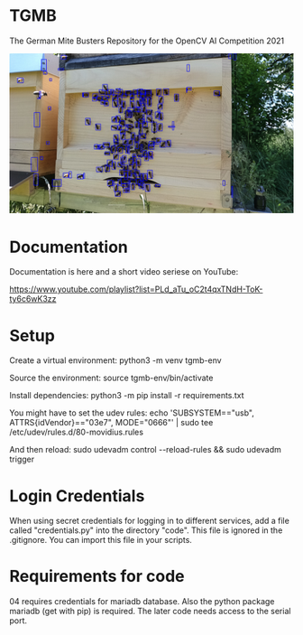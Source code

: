 # TGMB
The German Mite Busters Repository for the OpenCV AI Competition 2021

![detection results](https://raw.githubusercontent.com/MxFxM/TGMB/main/detection_comparison/20210530150512_det_4.png "Bee detection results")

# Documentation
Documentation is here and a short video seriese on YouTube:

https://www.youtube.com/playlist?list=PLd_aTu_oC2t4qxTNdH-ToK-ty6c6wK3zz

# Setup
Create a virtual environment: python3 -m venv tgmb-env

Source the environment: source tgmb-env/bin/activate

Install dependencies: python3 -m pip install -r requirements.txt

You might have to set the udev rules: echo 'SUBSYSTEM=="usb", ATTRS{idVendor}=="03e7", MODE="0666"' | sudo tee /etc/udev/rules.d/80-movidius.rules

And then reload: sudo udevadm control --reload-rules && sudo udevadm trigger

# Login Credentials
When using secret credentials for logging in to different services, add a file called "credentials.py" into the directory "code".
This file is ignored in the .gitignore.
You can import this file in your scripts.

# Requirements for code
04 requires credentials for mariadb database.
Also the python package mariadb (get with pip) is required.
The later code needs access to the serial port.
